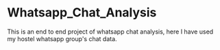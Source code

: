 # Whatsapp_Chat_Analysis
This is an end to end project of whatsapp chat analysis, here I have used my hostel whatsapp group's chat data. 
